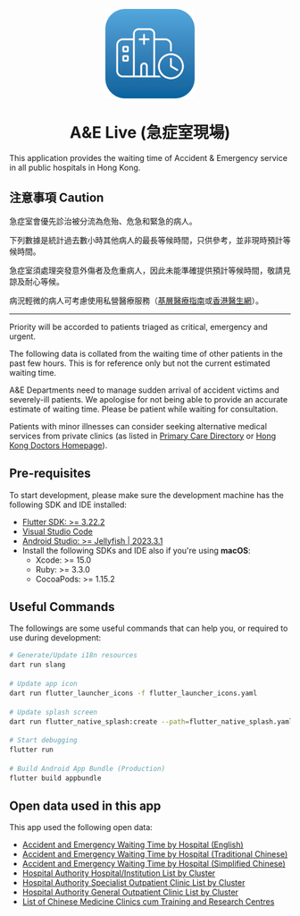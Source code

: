 <p align="center">
    <img src="assets/external/readme_app_icon.png" alt="Logo of A&E Live" style="width: 160px; display: block;" />
</p>

<h1 align="center">A&E Live (急症室現場)</h1>

This application provides the waiting time of Accident & Emergency service in all public hospitals in Hong Kong.

## 注意事項 Caution

急症室會優先診治被分流為危殆、危急和緊急的病人。

下列數據是統計過去數小時其他病人的最長等候時間，只供參考，並非現時預計等候時間。

急症室須處理突發意外傷者及危重病人，因此未能準確提供預計等候時間，敬請見諒及耐心等候。

病況輕微的病人可考慮使用私營醫療服務（[基層醫療指南](https://apps.pcdirectory.gov.hk/public/tc)或[香港醫生網](https://www.thkma.org/doctor.php)）。

---

Priority will be accorded to patients triaged as critical, emergency and urgent.

The following data is collated from the waiting time of other patients in the past few hours. This is for reference only but not the current estimated waiting time.

A&E Departments need to manage sudden arrival of accident victims and severely-ill patients. We apologise for not being able to provide an accurate estimate of waiting time. Please be patient while waiting for consultation.

Patients with minor illnesses can consider seeking alternative medical services from private clinics (as listed in [Primary Care Directory](https://apps.pcdirectory.gov.hk/public/en) or [Hong Kong Doctors Homepage](https://www.thkma.org/doctor.php)).

## Pre-requisites

To start development, please make sure the development machine has the following SDK and IDE installed:

-   [Flutter SDK: >= 3.22.2](https://docs.flutter.dev/get-started/install)
-   [Visual Studio Code](https://code.visualstudio.com/)
-   [Android Studio: >= Jellyfish | 2023.3.1](https://developer.android.com/studio)
-   Install the following SDKs and IDE also if you're using **macOS**:
    -   Xcode: >= 15.0
    -   Ruby: >= 3.3.0
    -   CocoaPods: >= 1.15.2

## Useful Commands

The followings are some useful commands that can help you, or required to use during development:

```bash
# Generate/Update i18n resources
dart run slang

# Update app icon
dart run flutter_launcher_icons -f flutter_launcher_icons.yaml

# Update splash screen
dart run flutter_native_splash:create --path=flutter_native_splash.yaml

# Start debugging
flutter run

# Build Android App Bundle (Production)
flutter build appbundle
```

## Open data used in this app

This app used the following open data:

-   [Accident and Emergency Waiting Time by Hospital (English)](https://www.ha.org.hk/opendata/aed/aedwtdata-en.json)
-   [Accident and Emergency Waiting Time by Hospital (Traditional Chinese)](https://www.ha.org.hk/opendata/aed/aedwtdata-tc.json)
-   [Accident and Emergency Waiting Time by Hospital (Simplified Chinese)](https://www.ha.org.hk/opendata/aed/aedwtdata-sc.json)
-   [Hospital Authority Hospital/Institution List by Cluster](https://www.ha.org.hk/opendata/facility-hosp.json)
-   [Hospital Authority Specialist Outpatient Clinic List by Cluster](https://www.ha.org.hk/opendata/facility-sop.json)
-   [Hospital Authority General Outpatient Clinic List by Cluster](https://www.ha.org.hk/opendata/facility-gop.json)
-   [List of Chinese Medicine Clinics cum Training and Research Centres](https://www.ha.org.hk/opendata/cmctr/facility-cmctr.json)
